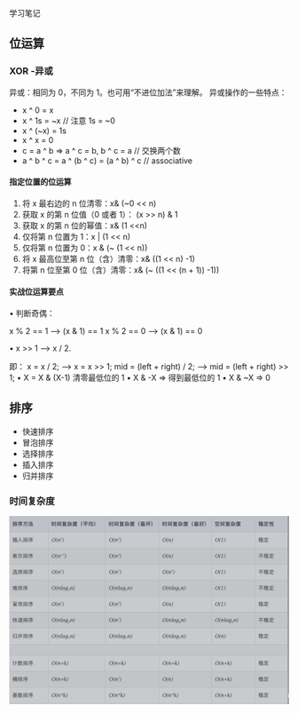 学习笔记

## 位运算
### XOR -异或
异或：相同为 0，不同为 1。也可用“不进位加法”来理解。
异或操作的一些特点：

- x ^ 0 = x
- x ^ 1s = ~x // 注意 1s = ~0
- x ^ (~x) = 1s
- x ^ x = 0
- c = a ^ b => a ^ c = b, b ^ c = a // 交换两个数
- a ^ b ^ c = a ^ (b ^ c) = (a ^ b) ^ c // associative


#### 指定位置的位运算
1. 将 x 最右边的 n 位清零：x& (~0 << n)
2. 获取 x 的第 n 位值（0 或者 1）： (x >> n) & 1
3. 获取 x 的第 n 位的幂值：x& (1 <<n)
4. 仅将第 n 位置为 1：x | (1 << n)
5. 仅将第 n 位置为 0：x & (~ (1 << n))
6. 将 x 最高位至第 n 位（含）清零：x& ((1 << n) -1)
7. 将第 n 位至第 0 位（含）清零：x& (~ ((1 << (n + 1)) -1))


#### 实战位运算要点
• 判断奇偶：

x % 2 == 1 —> (x & 1) == 1
x % 2 == 0 —> (x & 1) == 0

• x >> 1 —> x / 2. 

即： x = x / 2; —> x = x >> 1;
mid = (left + right) / 2; —> mid = (left + right) >> 1;
• X = X & (X-1) 清零最低位的 1 
• X & -X => 得到最低位的 1 
• X & ~X => 0

## 排序
- 快速排序
- 冒泡排序
- 选择排序
- 插入排序
- 归并排序

### 时间复杂度
![avatar](pic/123.jpg)